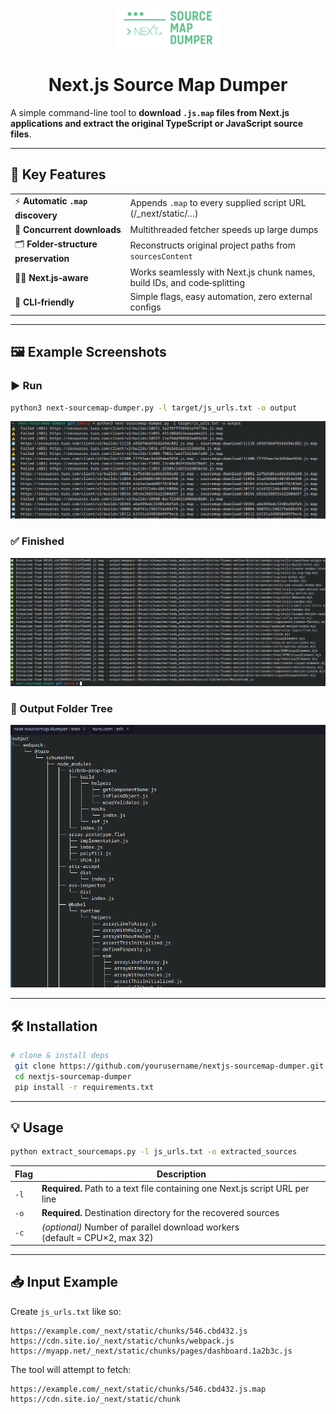 <p align="center">
  <img src="image/logo.png" width="170" alt="Next.js logo" />
</p>

<h1 align="center">Next.js Source Map Dumper</h1>

A simple command-line tool to **download `.js.map` files from Next.js applications and extract the original TypeScript or JavaScript source files**.

---

## 🚀 Key Features

|                                      |                                                                          |
| ------------------------------------ | ------------------------------------------------------------------------ |
| ⚡ **Automatic `.map` discovery**     | Appends `.map` to every supplied script URL (/\_next/static/…)           |
| 🚄 **Concurrent downloads**          | Multithreaded fetcher speeds up large dumps                              |
| 🗂 **Folder‑structure preservation** | Reconstructs original project paths from `sourcesContent`                |
| 🧑‍💻 **Next.js‑aware**              | Works seamlessly with Next.js chunk names, build IDs, and code‑splitting |
| 🔌 **CLI‑friendly**                  | Simple flags, easy automation, zero external configs                     |

---

## 🖼 Example Screenshots

### ▶️ Run

```bash
python3 next-sourcemap-dumper.py -l target/js_urls.txt -o output
```

<p align="center">
  <img src="image/run.png" width="700" alt="Running the script" />
</p>

### ✅ Finished

<p align="center">
  <img src="image/finish.png" width="700" alt="Finished output" />
</p>

### 📁 Output Folder Tree

<p align="center">
  <img src="image/tree-output.png" width="600" alt="Tree view of output" />
</p>

---

## 🛠 Installation

```bash
# clone & install deps
 git clone https://github.com/yourusername/nextjs-sourcemap-dumper.git
 cd nextjs-sourcemap-dumper
 pip install -r requirements.txt
```

---

## 💡 Usage

```bash
python extract_sourcemaps.py -l js_urls.txt -o extracted_sources
```

| Flag | Description                                                                  |
| ---- | ---------------------------------------------------------------------------- |
| `-l` | **Required.** Path to a text file containing one Next.js script URL per line |
| `-o` | **Required.** Destination directory for the recovered sources                |
| `-c` | *(optional)* Number of parallel download workers (default = CPU×2, max 32)   |

---

## 📥 Input Example

Create `js_urls.txt` like so:

```
https://example.com/_next/static/chunks/546.cbd432.js
https://cdn.site.io/_next/static/chunks/webpack.js
https://myapp.net/_next/static/chunks/pages/dashboard.1a2b3c.js
```

The tool will attempt to fetch:

```
https://example.com/_next/static/chunks/546.cbd432.js.map
https://cdn.site.io/_next/static/chunk
```
